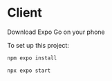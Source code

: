 # Client 

Download Expo Go on your phone 

To set up this project:
```bash
npm expo install 

npx expo start
```
